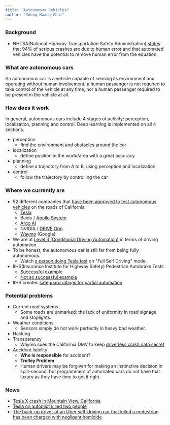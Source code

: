 ```yaml
---
title: "Autonomous Vehicles"
author: "Young Kwang Choi"
---
```



### Background

- NHTSA(National Highway Transportation Safety Administration) [states](https://www.nhtsa.gov/technology-innovation/automated-vehicles-safety) that 94% of serious crashes are due to human error and that automated vehicles have the potential to remove human error from the equation.

### What are autonomous cars

An autonomous car is a vehicle capable of sensing its environment and operating without human involvement; a human passenger is not required to take control of the vehicle at any time, nor a human passenger required to be present in the vehicle at all.

### How does it work

In general, autonomous cars include 4 stages of activity: perception, localization, planning and control. Deep learning is implemented on all 4 sections.

- perception
   - find the environment and obstacles around the car
- localization
   - define position in the world/area with a great accuracy
- planning
   - define a trajectory from A to B, using perception and localization
- control
   - follow the trajectory by controlling the car


### Where we currently are

- 52 different companies that [have been approved to test autonomous vehicles](https://abcnews.go.com/US/companies-working-driverless-car-technology/story?id=53872985#:~:text=Some%20of%20the%2052%20different,%2C%20Nissan%2C%20Intel%20and%20Uber.) on the roads of California.
   - [Tesla](https://www.tesla.com/)
   - Baidu / [Apollo System](https://apollo.auto/)
   - [Argo AI](https://www.argo.ai/)
   - NVIDIA / [DRIVE Orin](https://www.nvidia.com/en-us/self-driving-cars/drive-platform/hardware/)
   - [Waymo](https://en.wikipedia.org/wiki/Waymo#Crashes) (Google)
- We are at [Level 3 (Conditional Driving Automation)](https://www.synopsys.com/automotive/autonomous-driving-levels.html#:~:text=Most%20vehicles%20on%20the%20road,does%20not%20qualify%20as%20automation.) in terms of driving automation.
- To be honest, the autonomous car is still far from being fully autonomous.
   - Watch [a person doing Tesla test](https://www.universalhub.com/2022/if-people-can-barely-navigate-south-boston-street) on "Full Self Driving" mode.
- IIHS(Insurance Institute for Highway Safety) Pedestrian Autobrake Tests
   - [Successful example](https://youtu.be/TJgUiZgX5rE?t=175)
   - [Not so successful example](https://youtu.be/TJgUiZgX5rE?t=201)
- IIHS creates [safeguard ratings for partial automation](https://www.iihs.org/news/detail/iihs-creates-safeguard-ratings-for-partial-automation)

### Potential problems

- Current road systems
   - Some roads are unmarked; the lack of uniformity in road signage and stoplights.
- Weather conditions
   - Sensors simply do not work perfectly in heavy bad weather.
- Hacking
- Transparency
   - Waymo sues the California DMV to keep [driverless crash data secret](https://cleantechnica.com/2022/02/01/waymo-sues-the-california-dmv-to-keep-driverless-crash-data-secret/)
- Accident liability
   - **Who is responsible** for accident?
   - **Trolley Problem**
   - Human drivers may be forgiven for making an instinctive decision in split-second, but programmers of automated cars do not have that luxury as they have time to get it right.

### News

- [Tesla X crash in Mountain View, California](https://abc7news.com/tesla-autopilot-crash-car/5966601/)
- [Tesla on autopilot killed two people](https://www.latimes.com/california/story/2022-01-19/a-tesla-on-autopilot-killed-two-people-in-gardena-is-the-driver-guilty-of-manslaughter)
- [The back-up driver of an Uber self-driving car that killed a pedestrian has been charged with negligent homicide](https://www.bbc.com/news/technology-54175359)
